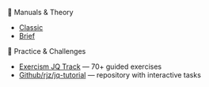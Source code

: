 📘 Manuals & Theory
- [Classic](https://jqlang.org/manual/)
- [Brief](https://ishan.page/blog/2023-11-06-jq-by-example/?)

🎯 Practice & Challenges
- [Exercism JQ Track](https://exercism.org/tracks/jq) — 70+ guided exercises
- [Github/rjz/jq-tutorial](https://github.com/rjz/jq-tutorial?) — repository with interactive tasks

